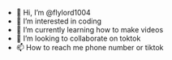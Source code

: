 - 👋 Hi, I’m @flylord1004
- 👀 I’m interested in coding
- 🌱 I’m currently learning how to make videos
- 💞️ I’m looking to collaborate on toktok
- 📫 How to reach me phone number or tiktok

<!---
flylord1004/flylord1004 is a ✨ special ✨ repository because its `README.md` (this file) appears on your GitHub profile.
You can click the Preview link to take a look at your changes.
--->
